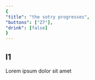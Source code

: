```yaml
---
{
"title": "the sotry progresses",
"buttons": ["Z7"],
"drink": [false]
}
---
```


## I1

Lorem ipsum dolor sit amet